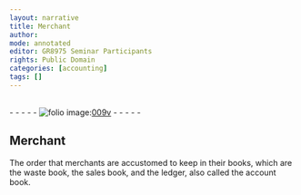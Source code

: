 ```yaml
---
layout: narrative
title: Merchant
author:
mode: annotated
editor: GR8975 Seminar Participants
rights: Public Domain
categories: [accounting]
tags: []
---
```


 <br/>- - - - - <a href="http://gallica.bnf.fr/ark:/12148/btv1b10500001g/f24.image"><img src="../assets/photo-icon.png" alt="folio image: " style="display:inline-block; margin-bottom:-3px;"/>009v</a> - - - - - <br/> 
##  <span class="profession">Merchant</span> 

 
 <span class="activity"></span>  The order that merchants are accustomed to keep in their books, which are the waste book, the sales book, and the ledger, also called the account book. 
 